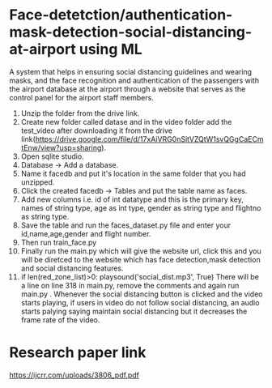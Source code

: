 # Face-detetction/authentication-mask-detection-social-distancing-at-airport using ML
A system that helps in ensuring social distancing guidelines and wearing masks, and the face recognition and authentication of the passengers with the airport database at the airport through a website that serves as the control panel for the airport staff members.

1. Unzip the folder from the drive link.
2. Create new folder called datase and in the video folder add the test_video after downloading it from the drive link(https://drive.google.com/file/d/17xAiVRG0nSitVZQtW1svQGgCaECmtEnw/view?usp=sharing).
3. Open sqlite studio.
4. Database -> Add a database.
5. Name it facedb and put it's location in the same folder that you had unzipped.
6. Click the created facedb -> Tables and put the table name as faces.
7. Add new columns i.e. id of int datatype and this is the primary key, names of string type, age as int type, gender as string type and flightno as string type.
8. Save the table and run the faces_dataset.py file and enter your id,name,age,gender and flight number.
9. Then run train_face.py
10. Finally run the main.py which will give the website url, click this and you will be diretced to the website which has face detection,mask detection and social distancing features.
11.  if len(red_zone_list)>0:
           playsound('social_dist.mp3', True)
There will be a line on line 318 in main.py, remove the comments and again run main.py  .
Whenever the social distancing button is clicked and the video starts playing, if users in video do not follow social distancing, an audio starts palying saying maintain social distancing but it decreases the frame rate of the video.

# Research paper link
https://ijcrr.com/uploads/3806_pdf.pdf
